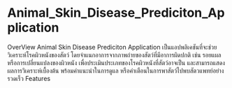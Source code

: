 # Animal_Skin_Disease_Prediciton_Application
OverView
Animal Skin Disease Prediciton Application เป็นแอปพลิเคชันที่จะช่วยวิเคราะห์โรคผิวหนังของสัตว์ โดยจำแนกอาการจากภาพถ่ายของสัตว์ที่มีอาการผิดปกติ เช่น รอยแผล หรือการเปลี่ยนแปลงของผิวหนัง เพื่อประเมินประเภทของโรคผิวหนังที่สัตว์อาจเป็น และสามารถแสดงผลการวิเคราะห์เบื้องต้น พร้อมคำแนะนำในการดูแล หรือคำเตือนในการพาสัตว์ไปพบสัตวแพทย์อย่างรวดเร็ว
Features
